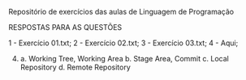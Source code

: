 Repositório de exercícios das aulas de Linguagem de Programação

RESPOSTAS PARA AS QUESTÕES

1 - Exercício 01.txt;
2 - Exercício 02.txt;
3 - Exercício 03.txt;
4 - Aqui;

4. a. Working Tree, Working Area
   b. Stage Area, Commit
   c. Local Repository
   d. Remote Repository
